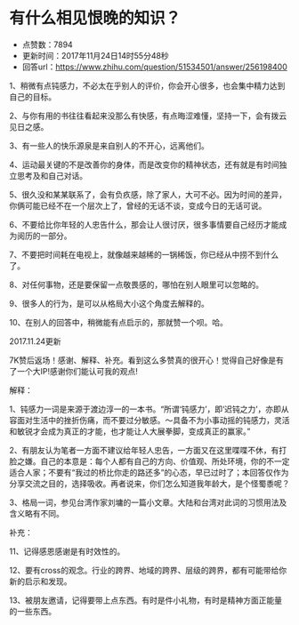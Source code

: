 # 有什么相见恨晚的知识？
- 点赞数：7894
- 更新时间：2017年11月24日14时55分48秒
- 回答url：https://www.zhihu.com/question/51534501/answer/256198400
<body>
 <p data-pid="RUWxQkqe">1、稍微有点钝感力，不必太在乎别人的评价，你会开心很多，也会集中精力达到自己的目标。</p>
 <p data-pid="XPu0G61I">2、与你有用的书往往看起来没那么有快感，有点晦涩难懂，坚持一下，会有拨云见日之感。</p>
 <p data-pid="WDYykZhZ">3、有一些人的快乐源泉是来自别人的不开心，远离他们。</p>
 <p data-pid="sTgvu9fb">4、运动最关键的不是改善你的身体，而是改变你的精神状态，还有就是有时间独立思考及和自己对话。</p>
 <p data-pid="lAzkG3vI">5、很久没和某某联系了，会有负疚感，除了家人，大可不必。因为时间的差异，你俩可能已经不在一个层次上了，曾经的无话不谈，变成今日的无话可说。</p>
 <p data-pid="sK-bh3s7">6、不要给比你年轻的人忠告什么，那会让人很讨厌，很多事情要自己经历才能成为阅历的一部分。</p>
 <p data-pid="8nvnP7LN">7、不要把时间耗在电视上，就像越来越稀的一锅稀饭，你已经从中捞不到什么了。</p>
 <p data-pid="_KXGysMR">8、对任何事物，还是要保留一点敬畏感的，哪怕在别人眼里可以忽略的。</p>
 <p data-pid="ixh-g6ju">9、很多人的行为，是可以从格局大小这个角度去解释的。</p>
 <p data-pid="q0JsVT-U">10、在别人的回答中，稍微能有点启示的，那就赞一个呗。哈。</p>
 <p data-pid="UwdKTQa2">2017.11.24更新</p>
 <p data-pid="F2QdhD3b">7K赞后返场！感谢、解释、补充。看到这么多赞真的很开心！觉得自己好像是有了一个大IP!感谢你们能认可我的观点!</p>
 <p data-pid="9RsOkaxT">解释：</p>
 <p data-pid="US_2tmLT">1、钝感力一词是来源于渡边淳一的一本书。“所谓‘钝感力’，即‘迟钝之力’，亦即从容面对生活中的挫折伤痛，而不要过分敏感。～具备不为小事动摇的钝感力，灵活和敏锐才会成为真正的才能，也才能让人大展拳脚，变成真正的赢家。”</p>
 <p data-pid="tZFbCJFQ">2、有朋友认为笔者一方面不建议给年轻人忠告，一方面又在这里喋喋不休，有打脸之嫌。自己的本意是：每个人都有自己的方向、价值观、所处环境，你的不一定适合人家；不要有“我过的桥比你走的路还多”的心态，早已过时了；本回答仅作为分享交流之目的，选择吸收。再者说来，你们怎么知道我年龄大，是个怪蜀黍呢？</p>
 <p data-pid="nS5O9n_d">3、格局一词，参见台湾作家刘墉的一篇小文章。大陆和台湾对此词的习惯用法及含义略有不同。</p>
 <p data-pid="H0E7XX8Y">补充：</p>
 <p data-pid="hKuL7MnH">11、记得感恩感谢是有时效性的。</p>
 <p data-pid="h6naGan6">12、要有cross的观念。行业的跨界、地域的跨界、层级的跨界，都有可能带给你新的启示和发现。</p>
 <p data-pid="x1cwZ6Gh">13、被朋友邀请，记得要带上点东西。有时是件小礼物，有时是精神方面正能量的一些东西。</p>
</body>